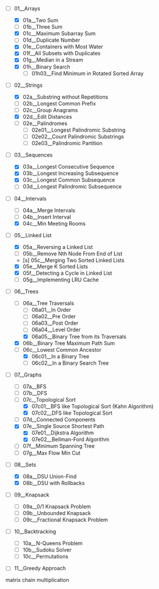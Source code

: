 - [ ] 01__Arrays
    - [x] 01a__Two Sum
    - [ ] 01b__Three Sum
    - [x] 01c__Maximum Subarray Sum
    - [ ] 01d__Duplicate Number
    - [x] 01e__Containers with Most Water
    - [x] 01f__All Subsets with Duplicates
    - [x] 01g__Median in a Stream
    - [x] 01h__Binary Search
        - [ ] 01h03__Find Minimum in Rotated Sorted Array
- [ ] 02__Strings
    - [x] 02a__Substring without Repetitions
    - [ ] 02b__Longest Common Prefix
    - [ ] 02c__Group Anagrams
    - [x] 02d__Edit Distances
    - [ ] 02e__Palindromes
        - [ ] 02e01__Longest Palindromic Substring
        - [ ] 02e02__Count Palindromic Substrings
        - [ ] 02e03__Palindromic Partition
- [ ] 03__Sequences
    - [x] 03a__Longest Consecutive Sequence
    - [x] 03b__Longest Increasing Subsequence
    - [x] 03c__Longest Common Subsequence
    - [ ] 03d__Longest Palindromic Subsequence
- [ ] 04__Intervals
    - [ ] 04a__Merge Intervals
    - [ ] 04b__Insert Interval
    - [x] 04c__Min Meeting Rooms
- [ ] 05__Linked List
    - [x] 05a__Reversing a Linked List
    - [ ] 05b__Remove Nth Node From End of List
    - [s] 05c__Merging Two Sorted Linked Lists
    - [x] 05e__Merge K Sorted Lists
    - [x] 05f__Detecting a Cycle in Linked List
    - [ ] 05g__Implementing LRU Cache
- [ ] 06__Trees
    - [ ] 06a__Tree Traversals
        - [ ] 06a01__In Order
        - [ ] 06a02__Pre Order
        - [ ] 06a03__Post Order
        - [ ] 06a04__Level Order
        - [x] 06a05__Binary Tree from its Traversals
    - [x] 06b__Binary Tree Maximum Path Sum
    - [ ] 06c__Lowest Common Ancestor
        - [x] 06c01__In a Binary Tree
        - [ ] 06c02__In a Binary Search Tree
- [ ] 07__Graphs
    - [ ] 07a__BFS
    - [ ] 07b__DFS
    - [ ] 07c__Topological Sort
        - [x] 07c01__BFS like Topological Sort (Kahn Algorithm)
        - [x] 07c02__DFS like Topological Sort
    - [ ] 07d__Connected Components
    - [x] 07e__Single Source Shortest Path
        - [x] 07e01__Dijkstra Algorithm
        - [x] 07e02__Bellman-Ford Algorithm
    - [ ] 07f__Minimum Spanning Tree
    - [ ] 07g__Max Flow Min Cut
- [ ] 08__Sets
    - [x] 08a__DSU Union-Find
    - [x] 08b__DSU with Rollbacks
- [ ] 09__Knapsack
    - [ ] 09a__0/1 Knapsack Problem
    - [ ] 09b__Unbounded Knapsack
    - [ ] 09c__Fractional Knapsack Problem
- [ ] 10__Backtracking
    - [ ] 10a__N-Queens Problem
    - [ ] 10b__Sudoku Solver
    - [ ] 10c__Permutations
- [ ] 11__Greedy Approach


matrix chain multiplication